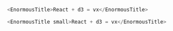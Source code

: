 ```js
<EnormousTitle>React + d3 = vx</EnormousTitle>
```

```js
<EnormousTitle small>React + d3 = vx</EnormousTitle>
```
